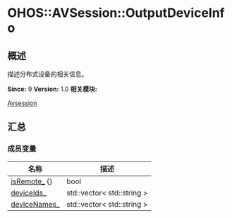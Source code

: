 # OHOS::AVSession::OutputDeviceInfo


## 概述

描述分布式设备的相关信息。

**Since:**
9
**Version:**
1.0
**相关模块:**

[Avsession](avsession.md)


## 汇总


### 成员变量

  | 名称 | 描述 | 
| -------- | -------- |
| [isRemote_](avsession.md#isremote)&nbsp;{} | bool | 
| [deviceIds_](avsession.md#deviceids) | std::vector&lt;&nbsp;std::string&nbsp;&gt; | 
| [deviceNames_](avsession.md#devicenames) | std::vector&lt;&nbsp;std::string&nbsp;&gt; | 
